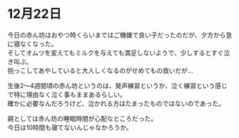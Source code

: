 # 12月22日

今日の赤ん坊はおやつ時くらいまではご機嫌で良い子だったのだが、夕方から急に寝なくなった。  
そしてオムツを変えてもミルクを与えても満足しないようで、少しするとすぐ泣き叫ぶ。  
抱っこしてあやしていると大人しくなるのがせめてもの救いだが…

生後2〜4週間頃の赤ん坊というのは、発声練習というか、泣く練習という感じで特に理由なく泣く事もままあるらしい。  
確かに必要なんだろうけど、泣かれる方はたまったものではないのであった。

親としては赤ん坊の睡眠時間が心配なところだった。  
今日は10時間も寝てないんじゃなかろうか。